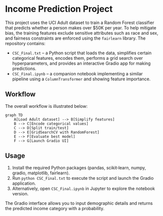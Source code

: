 # Income Prediction Project

This project uses the UCI Adult dataset to train a Random Forest classifier that predicts whether a person makes over $50K per year. To help mitigate bias, the training features exclude sensitive attributes such as race and sex, and fairness constraints are enforced using the `fairlearn` library. The repository contains:

- `CSC_Final.txt` – a Python script that loads the data, simplifies certain categorical features, encodes them, performs a grid search over hyperparameters, and provides an interactive Gradio app for making predictions.
- `CSC_Final.ipynb` – a companion notebook implementing a similar pipeline using a `ColumnTransformer` and showing feature importance.

## Workflow

The overall workflow is illustrated below:

```mermaid
graph TD
    A[Load Adult dataset] --> B[Simplify features]
    B --> C[Encode categorical values]
    C --> D[Split train/test]
    D --> E[GridSearchCV with RandomForest]
    E --> F[Evaluate best model]
    F --> G[Launch Gradio UI]
```

## Usage

1. Install the required Python packages (pandas, scikit‑learn, numpy, gradio, matplotlib, fairlearn).
2. Run `python CSC_Final.txt` to execute the script and launch the Gradio application.
3. Alternatively, open `CSC_Final.ipynb` in Jupyter to explore the notebook version.

The Gradio interface allows you to input demographic details and returns the predicted income category with a probability.
